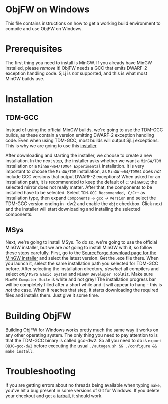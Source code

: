ObjFW on Windows
================

This file contains instructions on how to get a working build environment to
compile and use ObjFW on Windows.


Prerequisites
=============

The first thing you need to install is MinGW. If you already have MinGW
installed, please *remove* it! ObjFW needs a GCC that emits DWARF-2 exception
handling code. SjLj is *not* supported, and this is what most MinGW builds use.


Installation
============

TDM-GCC
-------

Instead of using the official MinGW builds, we're going to use the TDM-GCC
builds, as these contain a version emitting DWARF-2 exception handling code.
Even when using TDM-GCC, most builds will output SjLj exceptions. This is why
we are going to use this
[installer](http://sourceforge.net/projects/tdm-gcc/files/TDM-GCC%20Installer/tdm-gcc-webdl.exe/download).

After downloading and starting the installer, we choose to create a new
installation. In the next step, the installer asks whether we want a
`MinGW/TDM` installation or a `MinGW-w64/TDM64 Experimental` installation. It
is very important to choose the `MinGW/TDM` installation, as `MinGW-w64/TDM64`
does *not* include GCC versions that output DWARF-2 exceptions! When asked for
an installation path, it is recommended to keep the default of `C:\MinGW32`;
the selected mirror does not really matter. After that, the components to be
installed have to be selected. Select `TDM-GCC Recommended, C/C++` as
installation type, then expand `Components` → `gcc` → `Version` and select the
TDM-GCC version ending in -dw2 and enable the `objc` checkbox. Click next and
the installer will start downloading and installing the selected components.


MSys
----

Next, we're going to install MSys. To do so, we're going to use the official
MinGW installer, but we are *not* going to install MinGW with it, so follow
these steps carefully. First, go to the [SourceForge download page for the
MinGW installer](http://sourceforge.net/projects/mingw/files/Installer/mingw-get-inst/)
and select the latest version. Get the .exe file there.  When you launch it,
select the same installation path you selected for TDM-GCC before. After
selecting the installation directory, *deselect* all compilers and select
*only* `MSYS Basic System` and `MinGW Developer ToolKit`. Make sure `MinGW
Compiler Suite` is white and not grey! The installation progress bar will be
completely filled after a short while and it will appear to hang - this is
*not* the case.  When it reaches that step, it starts downloading the required
files and installs them. Just give it some time.


Building ObjFW
==============

Building ObjFW for Windows works pretty much the same way it works on any other
operating system. The only thing you need to pay attention to is that the
TDM-GCC binary is called gcc-dw2. So all you need to do is `export OBJC=gcc-dw2`
before executing the usual `./autogen.sh && ./configure && make install`.


Troubleshooting
===============

If you are getting errors about no threads being available when typing `make`,
you've hit a bug present in some versions of Git for Windows. If you delete
your checkout and get a
[tarball](https://webkeks.org/git/?p=objfw.git;a=snapshot;h=HEAD;sf=tgz), it
should work.
